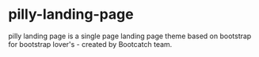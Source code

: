# pilly-landing-page
pilly landing page is a single page landing page theme based on bootstrap for bootstrap lover's - created by Bootcatch team.
